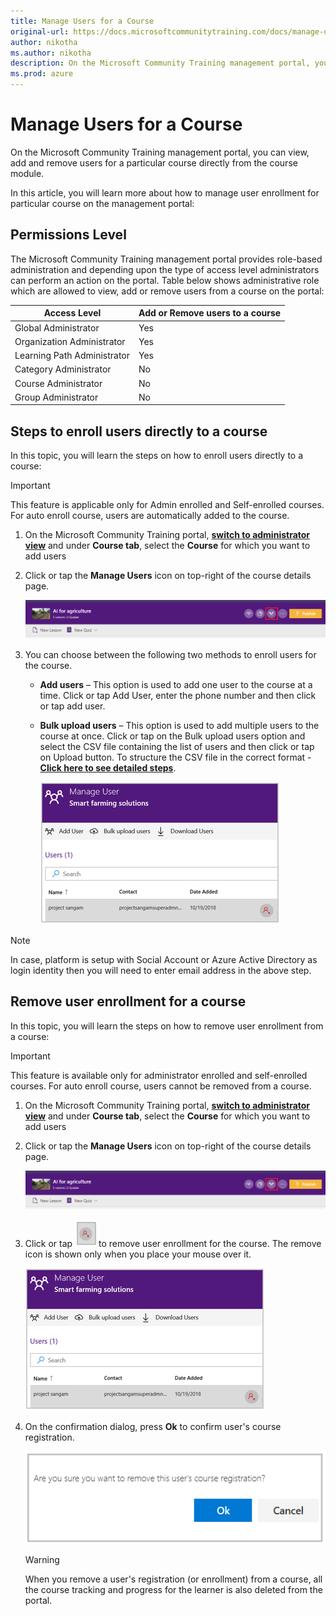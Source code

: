 ```yaml
---
title: Manage Users for a Course
original-url: https://docs.microsoftcommunitytraining.com/docs/manage-users-for-a-course
author: nikotha
ms.author: nikotha
description: On the Microsoft Community Training management portal, you can view, add and remove users for a particular course directly from the course module.
ms.prod: azure
---
```


# Manage Users for a Course

On the Microsoft Community Training management portal, you can view, add and remove users for a particular course directly from the course module.

In this article, you will learn more about how to manage user enrollment for particular course on the management portal:

## Permissions Level

The Microsoft Community Training management portal provides role-based administration and depending upon the type of access level administrators can perform an action on the portal. Table below shows administrative role which are allowed to view, add or remove users from a course on the portal:

| Access Level  | Add or Remove users to a course |
| --- | --- |
| Global Administrator | Yes |
| Organization Administrator | Yes |
| Learning Path Administrator | Yes |
| Category Administrator | No |
| Course Administrator | No |
| Group Administrator | No|

## Steps to enroll users directly to a course

In this topic, you will learn the steps on how to enroll users directly to a course:

> [!IMPORTANT]
> This feature is applicable only for Admin enrolled and Self-enrolled courses. For auto enroll course, users are automatically added to the course.

1. On the Microsoft Community Training portal, [**switch to administrator view**](../../../get-started/step-by-step-configuration-guide.md#step-2--switch-to-administrator-view-of-the-portal) and under **Course tab**, select the **Course** for which you want to add users

2. Click or tap the **Manage Users** icon on top-right of the course details page.

    ![Manage user](../../../media/image%2851%29.png)

3. You can choose between the following two methods to enroll users for the course.
    * **Add users** – This option is used to add one user to the course at a time. Click or tap Add User, enter the phone number and then click or tap add user.
    * **Bulk upload users** – This option is used to add multiple users to the course at once. Click or tap on the Bulk upload users option and select the CSV file containing the list of users and then click or tap on Upload button. To structure the CSV file in the correct format - [**Click here to see detailed steps**](../../../user-management/organize-users/create-a-new-group.md).

        ![Manage users](../../../media/Manage%20users.png)

> [!NOTE]
> In case, platform is setup with Social Account or Azure Active Directory as login identity then you will need to enter email address in the above step.

## Remove user enrollment for a course

In this topic, you will learn the steps on how to remove user enrollment from a course:

> [!IMPORTANT]
> This feature is available only for administrator enrolled and self-enrolled courses. For auto enroll course, users cannot be removed from a course.

1. On the Microsoft Community Training portal, [**switch to administrator view**](../../../get-started/step-by-step-configuration-guide.md#step-2--switch-to-administrator-view-of-the-portal) and under **Course tab**, select the **Course** for which you want to add users

2. Click or tap the **Manage Users** icon on top-right of the course details page.

    ![CLick Manage Users](../../../media/image%2851%29.png)

3. Click or tap  ![Remove icon](../../../media/Remove%20icon.png) to remove user enrollment for the course. The remove icon is shown  only when you place your mouse over it.

    ![Manage Users](../../../media/Manage%20Users.png)

4. On the confirmation dialog, press **Ok** to confirm user's course registration.

    ![Delete course registration](../../../media/Delete%20course%20registration.png)

    > [!WARNING]
    > When you remove a user's registration (or enrollment) from a course, all the course tracking and progress for the learner is also deleted from the portal.
